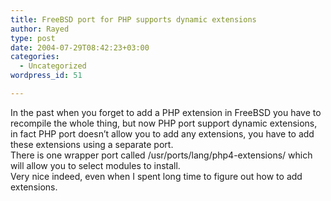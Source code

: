 ```yaml
---
title: FreeBSD port for PHP supports dynamic extensions
author: Rayed
type: post
date: 2004-07-29T08:42:23+03:00
categories:
  - Uncategorized
wordpress_id: 51

---
```

<div style="clear:both;"></div>
<p>In the past when you forget to add a PHP extension in FreeBSD you have to recompile the whole thing, but now PHP port support dynamic extensions, in fact PHP port doesn&#8217;t allow you to add any extensions, you have to add these extensions using a separate port.<br />There is one wrapper port called /usr/ports/lang/php4-extensions/ which will allow you to select modules to install.<br />Very nice indeed, even when I spent long time to figure out how to add extensions.</p>
<div style="clear:both; padding-bottom: 0.25em;"></div>
